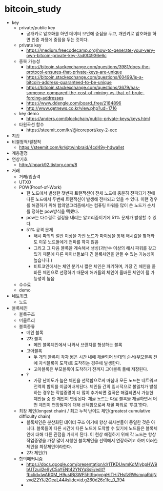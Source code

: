 # bitcoin_study
- key
  - private/public key
    - 공개키로 암호화를 하면 데이터 보안에 중점을 두고, 개인키로 암호화를 하면 인증 과정에 중점을 두는 것이다.
  - private key
     - https://medium.freecodecamp.org/how-to-generate-your-very-own-bitcoin-private-key-7ad0f4936e6c
  - 중복 가능성
    - https://bitcoin.stackexchange.com/questions/3981/does-the-protocol-ensures-that-private-keys-are-unique
    - https://bitcoin.stackexchange.com/questions/60499/is-a-bitcoin-address-guaranteed-to-be-unique
    - https://bitcoin.stackexchange.com/questions/3679/has-someone-compared-the-cost-of-mining-vs-that-of-brute-forcing-addresses
    - https://www.ddengle.com/board_free/2184896
    - http://www.getnews.co.kr/view.php?ud=1716
  - key demo
    - https://anders.com/blockchain/public-private-keys/keys.html
  - 타원곡선 함수
    - https://steemit.com/kr/@icoreport/key-2-ecc
- 지갑
 - 비결정적/결정적
    - https://steemit.com/kr/@twinbraid/4cd49y-hdwallet
 - 계층결정
 - 연상기호
    - http://ihpark92.tistory.com/8
- 거래
  - 거래/입출력
  - UTXO
  - POW(Proof-of-Work)
    - 한 노드에서 발생한 첫번째 트랜잭션이 전체 노드에 충분히 전파되기 전에 다른 노드에서 두번째 트랜잭션이 발생해 전파되고 있을 수 있다. 이런 경우를 해결하기 위해 합의알고리즘에서는 컴퓨팅 파워를 많이 쓴 노드가 순서를 정하는 pow방식을 택했다.
    - pow는 다수결로 결정을 내리는 알고리즘이기에 51% 문제가 발생할 수 있다.
    - 51% 공격 문제
      - 해시 파워의 절반 이상을 가진 노드가 마이닝을 통해 해시값을 찾더라도 이웃 노드들에게 전파를 하지 않음
      - 그리고 그 다음 블록을 계속해서 생성(과반수 이상의 해시 파워를 갖고 있기 때문에 다른 마이너들보다 긴 블록체인을 만들 수 있는 가능성이 높습니다.)
      - 비트코인에서는 체인 분기시 짧은 체인은 파기하며, 가장 긴 체인을 올바른 체인으로 선정하기 때문에 해커들의 체인이 올바른 체인이 될 가능성이 높음
  - 수수료
  - demo
- 네트워크
  - 노드
- 블록체인
  - 블록구조
  - 머클트리
  - 블록종류
    - 메인 블록
    - 2차 블록
      - 메인 블록체인에서 나와서 브랜치를 형성하는 블록
    - 고아블록
      - 두 개의 블록이 각자 짧은 시간 내에 채굴되어 반대의 순서(부모블록 전에 자식블록이 도착)로 도착하는 경우에 발생한다.
      - 고아블록은 부모블록이 도착하기 전까지 고아블록 풀에 저장된다.
    - ?
      - 가장 난이도가 높은 체인을 선택함으로써 마침내 모든 노드는 네트워크 전역의 합의를 이끌어내게된다. 체인들 간의 임시적으로 불일치가 발생하는 경우는 작업증명이 더 많이 추가되면 결국은 해결되면서 가능한 체인들 중 한 체인이 연장된다. 채굴 노드는 다음 블록을 채굴하면서 어떤 체인이 연장될지에 대해 선택함으로써 채굴 파워로 '투표'한다.
  - 최장 체인(longest chain) / 최고 누적 난이도 체인(greatest cumulative difficulty chain)
    - 블록체인은 분산화된 데이터 구조 이기에 항상 복사본들이 동일한 것은 아니다. 블록들이 다른 시간에 다른 노드에 도착할 수 있기에 노드들은 블록체인에 대해 다른 관점을 가지게 된다.  이 현상 해결하기 위해 각 노드는 항상 작업증명을 가장 많이 시행한 블록체인을 선택해서 연장하려고 하며 이러한 체인을 최장체인이라한다.
    - 2차 체인(?)
  - 합의매커니즘
    - https://docs.google.com/presentation/d/1TKDUwmKdMIybpHW9bUTzuil2e9yC5aYENt42YNYqSsE/edit?fbclid=IwAR0M_H9ustBj3WF5ht9ogyngHiTHi7HsfzRWsmqaRdjNvvdZ2YfJ2OeaL44#slide=id.g260d26c1fc_0_394
    -
